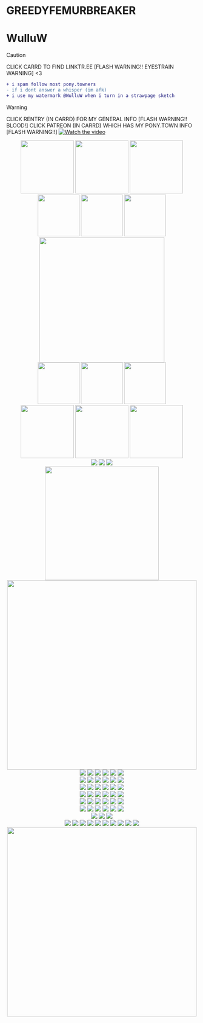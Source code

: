 # GREEDYFEMURBREAKER
# WulluW
> [!CAUTION]
> CLICK CARRD TO FIND LINKTR.EE [FLASH WARNING!! EYESTRAIN WARNING] <3
```diff
+ i spam follow most pony.towners
- if i dont answer a whisper (im afk)
+ i use my watermark @WulluW when i turn in a strawpage sketch
```
> [!WARNING]
> CLICK RENTRY  (IN CARRD) FOR MY GENERAL INFO [FLASH WARNING!! BLOOD!]
> CLICK PATREON (IN CARRD) WHICH HAS MY PONY.TOWN INFO [FLASH WARNING!!]
[![Watch the video](https://file.garden/Zn4VyXfEdAHVeqaq/Picsart_24-10-12_10-14-01-107.jpg)](https://youtu.be/FfXwm3jwVbI)
 


<div align="center">
 <img src="https://file.garden/Zn4VyXfEdAHVeqaq/pony-town-AFK%20%E2%9C%A8%20D'vorah%20%F0%9F%90%9D%20MKX-trot-blinking-fixed-padded-4x.gif" width="140">
 <img src="https://file.garden/Zn4VyXfEdAHVeqaq/pony-town-AFK%20%F0%9F%98%B5%20WORKIN%20%F0%9F%AB%A8%20IRL%20%5BAA%5D-trot-blinking-fixed-padded-4x.gif" width="140">
 <img src="https://file.garden/Zn4VyXfEdAHVeqaq/pony-town-%F0%9F%90%9B%20_%20Y'all%20r%20stupid%20!%20_%20%F0%9F%8D%92-trot-blinking-fixed-padded-toy268-4x.gif" width="140">
</div>

<div align="center">
  <img src="https://file.garden/Zn4VyXfEdAHVeqaq/Picsart_24-10-12_09-53-56-247.jpg" width="110">
  <img src="https://file.garden/Zn4VyXfEdAHVeqaq/Picsart_24-10-12_09-56-40-469.jpg" width="110">
  <img src="https://file.garden/Zn4VyXfEdAHVeqaq/Picsart_24-10-12_09-55-37-481.jpg" width="110">
 <div align="center">
 <img src="https://file.garden/Zn4VyXfEdAHVeqaq/GREED%20JERK.jpg" width="330">
</div>


<div align="center">
  <img src="https://file.garden/Zn4VyXfEdAHVeqaq/Picsart_24-10-12_10-00-14-408.jpg" width="110">
  <img src="https://file.garden/Zn4VyXfEdAHVeqaq/Picsart_24-10-12_10-02-31-627.jpg" width="110">
  <img src="https://file.garden/Zn4VyXfEdAHVeqaq/Picsart_24-10-12_09-59-02-827.jpg" width="110">
</div>

<div align="center">
 <img src="https://file.garden/Zn4VyXfEdAHVeqaq/pony-town-i'm%20so%20misunderstood%20%F0%9F%A4%AD%20mk1-trot-blinking-fixed-padded-toy16-4x.gif" width="140">
 <img src="https://file.garden/Zn4VyXfEdAHVeqaq/pony-town-%F0%9F%99%80%20where%20is%20cheese%20%F0%9F%92%9B%20_%20sonic-trot-blinking-fixed-padded-4x.gif" width="140">
 <img src="https://file.garden/Zn4VyXfEdAHVeqaq/pony-town-%F0%9F%A4%A0%20AFK%20%F0%9F%97%BF%20GREED%20%F0%9F%90%BE-trot-blinking-fixed-padded-toy214-4x.gif" width="140">
</div>

<div align="center">
  <img src="https://file.garden/Zn4VyXfEdAHVeqaq/TKCwi44%20-%20Imgur.jpg">
 <img src="https://file.garden/Zn4VyXfEdAHVeqaq/ZWI2ldb%20-%20Imgur.gif">
  <img src="https://file.garden/Zn4VyXfEdAHVeqaq/sG8QX6C%20-%20Imgur.jpg">
</div>

<div align="center">
 <img src="https://file.garden/Zn4VyXfEdAHVeqaq/dvorah%203.webp" width="300">
</div>

<div align="center">
 <img src="https://file.garden/Zn4VyXfEdAHVeqaq/GREED%20INDEPTH.jpg" width="500">
</div>

<div align="center">
  <img src="https://file.garden/Zn4VyXfEdAHVeqaq/wii.gif">
  <img src="https://file.garden/Zn4VyXfEdAHVeqaq/dragonlover.gif">
  <img src="https://file.garden/Zn4VyXfEdAHVeqaq/teeeeeth.png">
  <img src="https://file.garden/Zn4VyXfEdAHVeqaq/phoenixcoffee.gif">
  <img src="https://file.garden/Zn4VyXfEdAHVeqaq/burntout.jpg">
  <img src="https://file.garden/Zn4VyXfEdAHVeqaq/3ds.gif">
</div>

<div align="center">
 <img src="https://file.garden/Zn4VyXfEdAHVeqaq/propaganda.png">
  <img src="https://file.garden/Zn4VyXfEdAHVeqaq/pokemonblack.gif">
  <img src="https://file.garden/Zn4VyXfEdAHVeqaq/ilovesnacking.gif">
 <img src="https://file.garden/Zn4VyXfEdAHVeqaq/gameboy.gif">
  <img src="https://file.garden/Zn4VyXfEdAHVeqaq/mayaviolence.gif">
  <img src="https://file.garden/Zn4VyXfEdAHVeqaq/okamirunning.gif">
</div>

<div align="center">
 <img src="https://file.garden/Zn4VyXfEdAHVeqaq/man.png">
  <img src="https://file.garden/Zn4VyXfEdAHVeqaq/theythemfish.png">
  <img src="https://file.garden/Zn4VyXfEdAHVeqaq/piccoloburgerking.png">
 <img src="https://file.garden/Zn4VyXfEdAHVeqaq/jdzpUSB%20-%20Imgur.png">
  <img src="https://file.garden/Zn4VyXfEdAHVeqaq/vD1E33V%20-%20Imgur.png">
  <img src="https://file.garden/Zn4VyXfEdAHVeqaq/KT2yq0p%20-%20Imgur.png">
</div>
 
<div align="center">
  <img src="https://file.garden/Zn4VyXfEdAHVeqaq/dancinkittycat.gif">
  <img src="https://file.garden/Zn4VyXfEdAHVeqaq/tailsgetstrolled.png">
  <img src="https://file.garden/Zn4VyXfEdAHVeqaq/danckity.gif">
 <img src="https://file.garden/Zn4VyXfEdAHVeqaq/XfHTZjq%20-%20Imgur.gif">
  <img src="https://file.garden/Zn4VyXfEdAHVeqaq/tS3ec4b%20-%20Imgur.png">
  <img src="https://file.garden/Zn4VyXfEdAHVeqaq/1kbaDrI%20-%20Imgur.gif">
</div>

<div align="center">
 <img src="https://file.garden/Zn4VyXfEdAHVeqaq/l6sM7xP%20-%20Imgur.png">
  <img src="https://file.garden/Zn4VyXfEdAHVeqaq/5GA6i4p%20-%20Imgur.gif">
  <img src="https://file.garden/Zn4VyXfEdAHVeqaq/q14Xmm2%20-%20Imgur.gif">
  <img src="https://file.garden/Zn4VyXfEdAHVeqaq/hX0UevK%20-%20Imgur.jpg">
  <img src="https://file.garden/Zn4VyXfEdAHVeqaq/WFeaLWX%20-%20Imgur.gif">
  <img src="https://file.garden/Zn4VyXfEdAHVeqaq/UPBSIyT%20-%20Imgur.gif">
</div>
<div align="center">
 <img src="https://file.garden/Zn4VyXfEdAHVeqaq/imnEPqb%20-%20Imgur.gif">
  <img src="https://file.garden/Zn4VyXfEdAHVeqaq/fbAtbun%20-%20Imgur.gif">
  <img src="https://file.garden/Zn4VyXfEdAHVeqaq/zLcYwF4%20-%20Imgur.gif">
 <img src="https://file.garden/Zn4VyXfEdAHVeqaq/0qHnIUg%20-%20Imgur.png">
  <img src="https://file.garden/Zn4VyXfEdAHVeqaq/ttr1KQJ%20-%20Imgur.png">

 
  <img src="https://file.garden/Zn4VyXfEdAHVeqaq/regular%20show.gif">
</div>

<div align="center">
 <img src="https://file.garden/Zn4VyXfEdAHVeqaq/wowie.gif">
  <img src="https://file.garden/Zn4VyXfEdAHVeqaq/SRRah2p%20-%20Imgur.gif">
  <img src="https://file.garden/Zn4VyXfEdAHVeqaq/water%20stamp.gif">
 <div align="center">
  <img src="https://file.garden/Zn4VyXfEdAHVeqaq/3ds.png">
  <img src="https://file.garden/Zn4VyXfEdAHVeqaq/steam.gif">
  <img src="https://file.garden/Zn4VyXfEdAHVeqaq/gameboy.png">
  <img src="https://file.garden/Zn4VyXfEdAHVeqaq/playstation.gif">
  <img src="https://file.garden/Zn4VyXfEdAHVeqaq/supermonkeyball.png">
  <img src="https://file.garden/Zn4VyXfEdAHVeqaq/sqXsM3L%20-%20Imgur.gif">
  <img src="https://file.garden/Zn4VyXfEdAHVeqaq/sega.gif">
 <img src="https://file.garden/Zn4VyXfEdAHVeqaq/xbox.jpg">
  <img src="https://file.garden/Zn4VyXfEdAHVeqaq/n64.png">
  <img src="https://file.garden/Zn4VyXfEdAHVeqaq/wii.png">
</div>
<div align="center">
 <img src="https://file.garden/Zn4VyXfEdAHVeqaq/79ea08d89034c080a5f4a339e2a98663.jpg" width="500">
</div>
